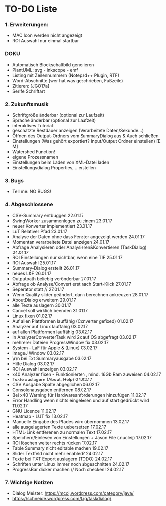 
# TO-DO Liste #

### 1. Erweiterungen: ###

* MAC Icon werden nicht angezeigt
* ROI Auswahl nur einmal startbar
 

### DOKU ###
* Automatisch Blockschaltbild generieren
* PlantUML: svg - inkscope - emf
* Listing mit Zeilennummern (Notepad++ Plugin, RTF)
* Word-Abschnitte (wer hat was geschrieben, Fußzeile)
* Zitieren: [JGO17a]
* Serife Schriftart


### 2. Zukunftsmusik ###
* Schriftgröße änderbar (optional zur Laufzeit)
* Sprache änderbar (optional zur Laufzeit)
* interaktives Tutorial
* geschätzte Restdauer anzeigen (Verarbeitete Daten/Sekunde...)
* Öffnen des Output-Ordners vom SummaryDialog aus & Auch schließen
* Einstellungen (Was gehört exportiert? Input/Output Ordner einstellen) [E M]
* Watershed Function!
* eigene Prozessnamen
* Einstellungen beim Laden von XML-Datei laden
* Einstellungsdialog Properties, .. erstellen


### 3. Bugs ###
* Tell me: NO BUGS!


### 4. Abgeschlossene ###
* CSV-Summary entbuggen                                             22.01.17
* SwingWorker zusammenlegen zu einem                                23.01.17
* neuer Konverter implementiert                                     23.01.17
* LuT Relativer Pfad                                                23.01.17
* Analyse der Daten ohne dass Fenster angezeigt werden              24.01.17
* Momentan verarbeitete Datei anzeigen                              24.01.17
* Abfrage Analysieren oder Analysieren&Konvertieren (TaskDialog)    24.01.17
* ROI Einstellungen nur sichtbar, wenn eine TIF                     25.01.17
* ROI Auswahl                                                       25.01.17
* Summary-Dialog erstellt                                           26.01.17
* neues L&F                                                         26.01.17
* Outputpath beliebig verönderbar                                   27.01.17
* Abfrage ob Analyse/Convert erst nach Start-Klick					27.01.17
* Seperator statt //												27.01.17
* Wenn Quality slider geändert, dann berechnen ankreuzen            28.01.17
* AboutDialog erweitern                                             29.01.17
* alle Texte auslagern                                              30.01.17
* Cancel soll wirklich beenden                                      31.01.17
* Linux fixen                                                       01.02.17
* Auf allen Plattformen lauffähig (Converter gefixed)               01.02.17
* Analyzer auf Linux lauffähig                                      03.02.17
* auf allen Plattformen lauffähig                                   03.02.17
* In AnalyzerConverterTask wird 2x auf OS abgefragt                 03.02.17
* mehrerer Dateien ProgressWindow fix                               03.02.17
* System - LaF für Apple & (Linux)                                  03.02.17
* ImageJ Window                                                     03.02.17
* \r\n bei Txt Summaryausgabe                                       03.02.17
* Hilfe Dialog                                                      03.02.17
* ROI Auswahl anzeigen                                              03.02.17
* x40 Analyzer fixen - Funktionierteh , mind. 16Gb Ram zuweisen     04.02.17
* Texte auslagern (About, Help)                                     04.02.17
* CSV Ausgabe Spalte abgeglichen                                    06.02.17
* Consolenausgaben entfernen                                        08.02.17
* Bei x40 Warning für Hardwareanforderungen hinzufügen              11.02.17
* Error Handling wenn nichts eingelesen und auf start gedrückt wird 11.02.17
* GNU Licence                                                       11.02.17
* Heatmap - LUT fix                                                 13.02.17
* Manuelle Eingabe des Pfades wird übernommen                       13.02.17
* alle ausgelagerten Texte uebersetzen                              17.02.17
* HTML-Link entferenen zu normalen Text                             17.02.17
* Speichern/Einlesen von Einstellungen + Jason File (.nucleij)      17.02.17
* ROI löschen weiter rechts rücken                                  17.02.17
* Table Summary nicht editable machen                               19.02.17
* Slider Textfeld nicht mehr enabled?                               24.02.17
* Texte bei TXT Export auslagern (TODO)                             24.02.17
* Schriften unter Linux immer noch abgeschnitten                    24.02.17
* ProgressBar dicker machen // Noch checken!                        24.02.17


### 7. Wichtige Notizen ###
* Dialog Meister: https://mcoj.wordpress.com/category/java/
* https://schneide.wordpress.com/tag/taskdialog/
